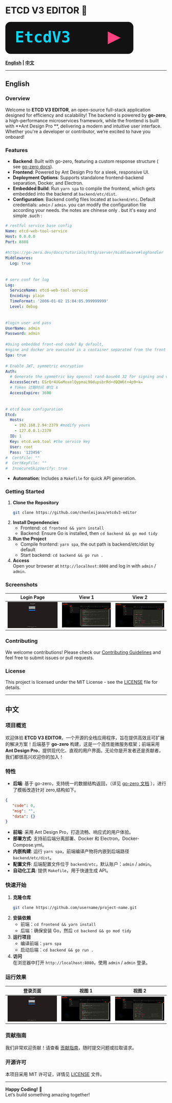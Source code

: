 # ETCD V3 EDITOR 🚀

![Logo](/img/etcd.svg)

**[English](#english) | [中文](README-zh.md)**

---

## English

### Overview

Welcome to **ETCD V3 EDITOR**, an open-source full-stack application designed for efficiency and scalability! The backend
is powered by **go-zero**, a high-performance microservices framework, while the frontend is built with **Ant Design Pro
**, delivering a modern and intuitive user interface. Whether you're a developer or contributor, we’re excited to have
you onboard!

### Features

- **Backend**: Built with go-zero, featuring a custom response structure (
  see [go-zero docs](https://go-zero.dev/docs/tutorials/cli/template)).
- **Frontend**: Powered by Ant Design Pro for a sleek, responsive UI.
- **Deployment Options**: Supports standalone frontend-backend separation, Docker, and Electron.
- **Embedded Build**: Run `yarn spa` to compile the frontend, which gets embedded into the backend at
  `backend/etc/dist`.
- **Configuration**: Backend config files located at `backend/etc`. Default credentials: `admin` / `admin`. you can modify 
the configuration file according your needs. the notes are chinese only . but it's easy and simple .such :

```yaml
# restful service base config
Name: etcd-web-tool-service
Host: 0.0.0.0
Port: 8888

#https://go-zero.dev/docs/tutorials/http/server/middleware#loghandler
Middlewares:
  Log: true


# serv conf for log
Log:
  ServiceName: etcd-web-tool-service
  Encoding: plain
  TimeFormat: '2006-01-02 15:04:05.999999999'
  Level: debug


#login user and pass
UserName: admin
Password: admin

#Using embedded front-end code? By default, 
#nginx and docker are executed in a container separated from the front and back ends, as described in Docker-compose
Spa: true

# Enable JWT, symmetric encryption
Auth:
  # Generate the symmetric key openssl rand-base64 32 for signing and verifying signatures, which can be changed periodically by itself
  AccessSecret: ESrQr4UGaMoxelQypmaL90dupsbrRd+dQQW6t+4p9+k=
  # Token 过期时间 单位 s
  AccessExpire: 3600


# etcd base configuration 
Etcd:
  Hosts:
    - 192.168.2.94:2379 #modify yours
    - 127.0.0.1:2379
  ID: 1
  Key: etcd.web.tool #the service key 
  User: root
  Pass: '123456'
#  CertFile: ""
#  CertKeyFile: ""
#  InsecureSkipVerify: true


```
- **Automation**: Includes a `Makefile` for quick API generation.

### Getting Started

1. **Clone the Repository**
   ```bash
   git clone https://github.com/chenleijava/etcdv3-editor
   ```
2. **Install Dependencies**
    - Frontend: `cd frontend && yarn install`
    - Backend: Ensure Go is installed, then `cd backend && go mod tidy`
3. **Run the Project**
    - Compile frontend: `yarn spa`, the out path is backend/etc/dist by default
    - Start backend: `cd backend && go run .`
4. **Access**  
   Open your browser at `http://localhost:8000` and log in with `admin` / `admin`.

### Screenshots

| Login Page              | View 1                    | View 2                    |
|-------------------------|---------------------------|---------------------------|
| ![Login](img/login.png) | ![View 0](img/view_0.png) | ![View 1](img/view_1.png) |

### Contributing

We welcome contributions! Please check our [Contributing Guidelines](CONTRIBUTING.md) and feel free to submit issues or
pull requests.

### License

This project is licensed under the MIT License - see the [LICENSE](LICENSE) file for details.

---

## 中文

### 项目概览

欢迎体验 **ETCD V3 EDITOR**，一个开源的全栈应用程序，旨在提供高效且可扩展的解决方案！后端基于 **go-zero**
构建，这是一个高性能微服务框架；前端采用 **Ant Design Pro**，提供现代化、直观的用户界面。无论你是开发者还是贡献者，我们都很高兴欢迎你的加入！

### 特性

- **后端**: 基于 go-zero，支持统一的数据结构返回，（详见 [go-zero 文档](https://go-zero.dev/docs/tutorials/cli/template)
  ），进行了模板改造针对 zero,结构如下。

```json
{
   "code": 0,
   "msg": "",
   "data": {}
}
```
- **前端**: 采用 Ant Design Pro，打造流畅、响应式的用户体验。
- **部署方式**: 支持前后端分离部署、Docker 和 Electron，Docker-Compose.yml。
- **内嵌构建**: 运行 `yarn spa`，前端编译产物将内嵌到后端路径 `backend/etc/dist`。
- **配置文件**: 后端配置文件位于 `backend/etc`，默认账户：`admin` / `admin`。
- **自动化工具**: 提供 `Makefile`，用于快速生成 API。

### 快速开始

1. **克隆仓库**
   ```bash
   git clone https://github.com/username/project-name.git
   ```
2. **安装依赖**
    - 前端：`cd frontend && yarn install`
    - 后端：确保安装 Go，然后 `cd backend && go mod tidy`
3. **运行项目**
    - 编译前端：`yarn spa`
    - 启动后端：`cd backend && go run .`
4. **访问**  
   在浏览器中打开 `http://localhost:8080`，使用 `admin` / `admin` 登录。

### 运行效果

| 登录页面                    | 视图 1                      | 视图 2                      |
|-------------------------|---------------------------|---------------------------|
| ![Login](img/login.png) | ![View 0](img/view_0.png) | ![View 1](img/view_1.png) |

### 贡献指南

我们非常欢迎贡献！请查看 [贡献指南](CONTRIBUTING.md)，随时提交问题或拉取请求。

### 开源许可

本项目采用 MIT 许可证，详情见 [LICENSE](LICENSE) 文件。

---

**Happy Coding!** 🎉  
Let’s build something amazing together!